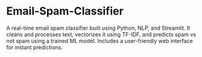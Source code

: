 # Email-Spam-Classifier
A real-time email spam classifier built using Python, NLP, and Streamlit. It cleans and processes text, vectorizes it using TF-IDF, and predicts spam vs not spam using a trained ML model. Includes a user-friendly web interface for instant predictions.

